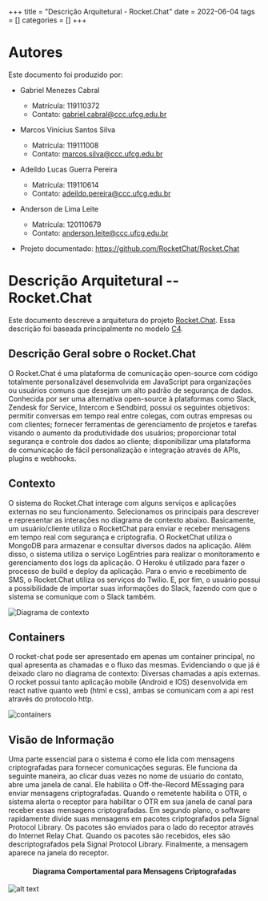 +++
title = "Descrição Arquitetural - Rocket.Chat"
date = 2022-06-04
tags = []
categories = []
+++

# Autores

Este documento foi produzido por:

- Gabriel Menezes Cabral
  - Matrícula: 119110372
  - Contato: gabriel.cabral@ccc.ufcg.edu.br
- Marcos Vinícius Santos Silva
  - Matrícula: 119111008
  - Contato: marcos.silva@ccc.ufcg.edu.br
- Adeildo Lucas Guerra Pereira
  - Matrícula: 119110614
  - Contato: adeildo.pereira@ccc.ufcg.edu.br
- Anderson de Lima Leite
  - Matrícula: 120110679
  - Contato: anderson.leite@ccc.ufcg.edu.br

- Projeto documentado: https://github.com/RocketChat/Rocket.Chat

# Descrição Arquitetural -- Rocket.Chat

Este documento descreve a arquitetura do projeto [Rocket.Chat](https://github.com/RocketChat/Rocket.Chat). Essa descrição foi baseada principalmente no modelo [C4](https://c4model.com/).

## Descrição Geral sobre o Rocket.Chat

O Rocket.Chat é uma plataforma de comunicação open-source com código totalmente personalizável desenvolvida em JavaScript para organizações ou usuários comuns que desejam um alto padrão de segurança de dados.
Conhecida por ser uma alternativa open-source à plataformas como Slack, Zendesk for Service, Intercom e Sendbird, possui os seguintes objetivos: permitir conversas em tempo real entre colegas, com outras empresas ou com clientes; fornecer ferramentas de gerenciamento de projetos e tarefas visando o aumento da produtividade dos usuários; proporcionar total segurança e controle dos dados ao cliente; disponibilizar uma plataforma de comunicação de fácil personalização e integração através de APIs, plugins e webhooks.

## Contexto

O sistema do Rocket.Chat interage com alguns serviços e aplicações externas no seu funcionamento. Selecionamos os principais para descrever e representar as interações no diagrama de contexto abaixo. Basicamente, um usuário/cliente utiliza o RocketChat para enviar e receber mensagens em tempo real com segurança e criptografia. O RocketChat utiliza o MongoDB para armazenar e consultar diversos dados na aplicação. Além disso, o sistema utiliza o serviço LogEntries para realizar o monitoramento e gerenciamento dos logs da aplicação. O Heroku é utilizado para fazer o processo de build e deploy da aplicação. Para o envio e recebimento de SMS, o Rocket.Chat utiliza os serviços do Twilio. E, por fim, o usuário possui a possibilidade de importar suas informações do Slack, fazendo com que o sistema se comunique com o Slack também.

![Diagrama de contexto](rocketchat-context-diagram.png)

## Containers
O rocket-chat pode ser apresentado em apenas um container principal, no qual apresenta as chamadas e o fluxo das mesmas. Evidenciando o que já é deixado claro no diagrama de contexto: Diversas chamadas a apis externas. O rocket possui tanto aplicação mobile (Android e IOS) desenvolvida em react native quanto web (html e css), ambas se comunicam com a api rest através do protocolo http.

![containers](rocketchat-container-diagram.png)

## Visão de Informação

Uma parte essencial para o sistema é como ele lida com mensagens criptografadas para fornecer comunicações seguras. Ele funciona da seguinte maneira, ao clicar duas vezes no nome de usúario do contato, abre uma janela de canal. Ele habilita o Off-the-Record MEssaging para enviar mensagens criptografadas. Quando o remetente habilita o OTR, o sistema alerta o receptor para habilitar o OTR em sua janela de canal para receber essas mensagens criptografadas. Em segundo plano, o software rapidamente divide suas mensagens em pacotes criptografados pela Signal Protocol Library. Os pacotes são enviados para o lado do receptor através do Internet Relay Chat. Quando os pacotes são recebidos, eles são descriptografados pela Signal Protocol Library. Finalmente, a mensagem aparece na janela do receptor.

<h4 align="center"> Diagrama Comportamental para Mensagens Criptografadas </h4>

![alt text](https://i.imgur.com/7VfhY4G.jpge)
